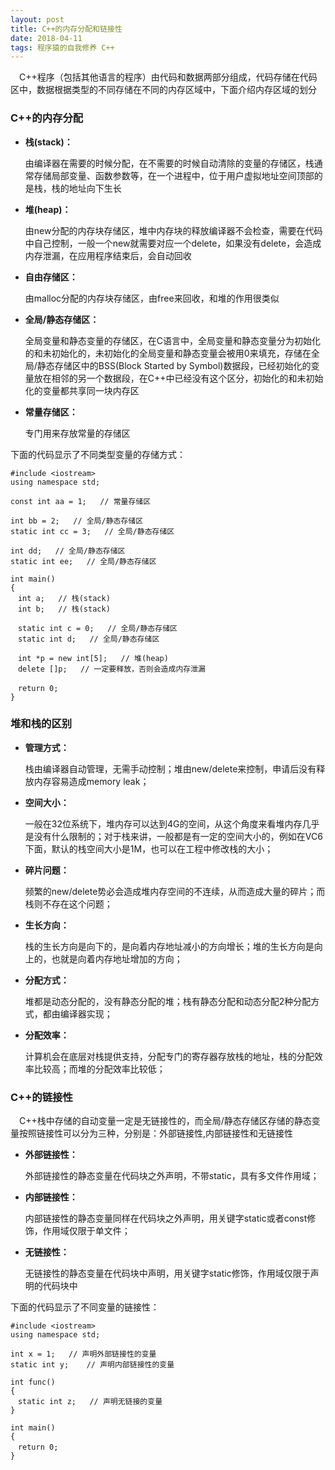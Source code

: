 ```yaml
---
layout: post
title: C++的内存分配和链接性
date: 2018-04-11
tags: 程序猿的自我修养 C++
---
```


　C++程序（包括其他语言的程序）由代码和数据两部分组成，代码存储在代码区中，数据根据类型的不同存储在不同的内存区域中，下面介绍内存区域的划分

### C++的内存分配

- **栈(stack)：**

	由编译器在需要的时候分配，在不需要的时候自动清除的变量的存储区，栈通常存储局部变量、函数参数等，在一个进程中，位于用户虚拟地址空间顶部的是栈，栈的地址向下生长

- **堆(heap)：**

	由new分配的内存块存储区，堆中内存块的释放编译器不会检查，需要在代码中自己控制，一般一个new就需要对应一个delete，如果没有delete，会造成内存泄漏，在应用程序结束后，会自动回收

- **自由存储区：**

	由malloc分配的内存块存储区，由free来回收，和堆的作用很类似

- **全局/静态存储区：**

	全局变量和静态变量的存储区，在C语言中，全局变量和静态变量分为初始化的和未初始化的，未初始化的全局变量和静态变量会被用0来填充，存储在全局/静态存储区中的BSS(Block Started by Symbol)数据段，已经初始化的变量放在相邻的另一个数据段，在C++中已经没有这个区分，初始化的和未初始化的变量都共享同一块内存区

- **常量存储区：**

	专门用来存放常量的存储区

下面的代码显示了不同类型变量的存储方式：

```
#include <iostream>
using namespace std;

const int aa = 1;   // 常量存储区

int bb = 2;   // 全局/静态存储区
static int cc = 3;   // 全局/静态存储区

int dd;   // 全局/静态存储区
static int ee;   // 全局/静态存储区

int main()
{
　int a;   // 栈(stack)
　int b;   // 栈(stack)

　static int c = 0;   // 全局/静态存储区
　static int d;   // 全局/静态存储区

　int *p = new int[5];   // 堆(heap)
　delete []p;   // 一定要释放，否则会造成内存泄漏
    
　return 0;
}
```

### 堆和栈的区别

- **管理方式：**

	栈由编译器自动管理，无需手动控制；堆由new/delete来控制，申请后没有释放内存容易造成memory leak；

- **空间大小：**

	一般在32位系统下，堆内存可以达到4G的空间，从这个角度来看堆内存几乎是没有什么限制的；对于栈来讲，一般都是有一定的空间大小的，例如在VC6下面，默认的栈空间大小是1M，也可以在工程中修改栈的大小；

- **碎片问题：**

	频繁的new/delete势必会造成堆内存空间的不连续，从而造成大量的碎片；而栈则不存在这个问题；

- **生长方向：**

	栈的生长方向是向下的，是向着内存地址减小的方向增长；堆的生长方向是向上的，也就是向着内存地址增加的方向；

- **分配方式：**

	堆都是动态分配的，没有静态分配的堆；栈有静态分配和动态分配2种分配方式，都由编译器实现；

- **分配效率：**

	计算机会在底层对栈提供支持，分配专门的寄存器存放栈的地址，栈的分配效率比较高；而堆的分配效率比较低；

### C++的链接性

　C++栈中存储的自动变量一定是无链接性的，而全局/静态存储区存储的静态变量按照链接性可以分为三种，分别是：外部链接性,内部链接性和无链接性

- **外部链接性：**

	外部链接性的静态变量在代码块之外声明，不带static，具有多文件作用域；

- **内部链接性：**

	内部链接性的静态变量同样在代码块之外声明，用关键字static或者const修饰，作用域仅限于单文件；

- **无链接性：**

	无链接性的静态变量在代码块中声明，用关键字static修饰，作用域仅限于声明的代码块中

下面的代码显示了不同变量的链接性：

```
#include <iostream>
using namespace std;

int x = 1;   // 声明外部链接性的变量
static int y;    // 声明内部链接性的变量

int func()
{
　static int z;   // 声明无链接的变量
}

int main()
{
　return 0;
}
```

